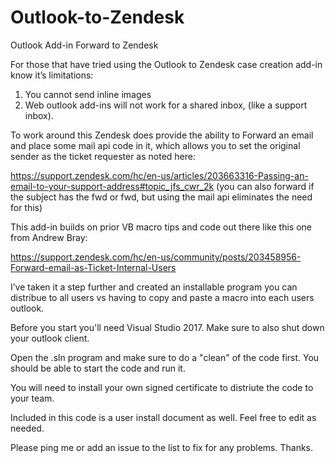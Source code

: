 # Outlook-to-Zendesk
Outlook Add-in Forward to Zendesk

For those that have tried using the Outlook to Zendesk case creation add-in know it’s limitations:
1.	You cannot send inline images
2.	Web outlook add-ins will not work for a shared inbox, (like a support inbox).

To work around this Zendesk does provide the ability to Forward an email and place some mail api code in it, which allows you to set the original sender as the ticket requester as noted here:

https://support.zendesk.com/hc/en-us/articles/203663316-Passing-an-email-to-your-support-address#topic_jfs_cwr_2k
(you can also forward if the subject has the fwd or fwd, but using the mail api eliminates the need for this)

This add-in builds on prior VB macro tips and code out there like this one from Andrew Bray:

https://support.zendesk.com/hc/en-us/community/posts/203458956-Forward-email-as-Ticket-Internal-Users

I’ve taken it a step further and created an installable program you can distribue to all users vs having to copy and paste a macro into each users outlook.

Before you start you'll need Visual Studio 2017.
Make sure to also shut down your outlook client.

Open the .sln program and make sure to do a "clean" of the code first.
You should be able to start the code and run it.

You will need to install your own signed certificate to distriute the code to your team.

Included in this code is a user install document as well.  Feel free to edit as needed.

Please ping me or add an issue to the list to fix for any problems. Thanks.

